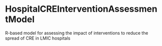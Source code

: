 # HospitalCREInterventionAssessmentModel
R-based model for assessing the impact of interventions to reduce the spread of CRE in LMIC hospitals
